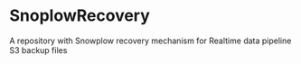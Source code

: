 # SnoplowRecovery
A repository with Snowplow recovery mechanism for Realtime data pipeline S3 backup files

